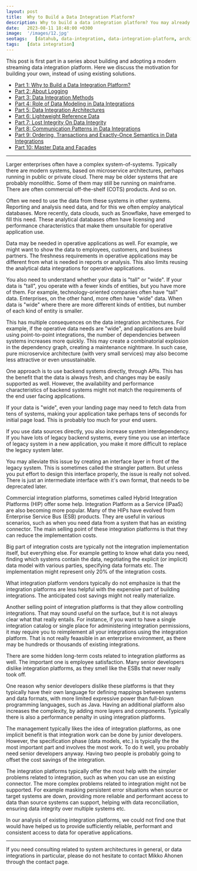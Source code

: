 ```yaml
---
layout: post
title:  Why to Build a Data Integration Platform?
description: Why to build a data integration platform? You may already have platforms for processing analytical and reporting data, and IPaaS solutions exist as well, This is a series about the leassons learned from building and adopting state-of-the-art streaming data integration platform.
date:   2023-08-11 18:48:00 +0300
image:  '/images/12.jpg'
seotags:   [datahub, data-integration, data-integration-platform, architecture, integration]
tags:   [data integration]
---
```

This post is first part in a series about building and adopting a modern streaming 
data integration platform. Here we discuss the motivation for building your own, instead
of using existing solutions.

* [Part 1: Why to Build a Data Integration Platform?](https://jauzo.com/2023/08/11/why-dip/)
* [Part 2: About Logging](https://jauzo.com/2023/08/25/logging/)
* [Part 3: Data Integration Methods](https://jauzo.com/2023/08/28/data-integration-methods/)
* [Part 4: Role of Data Modeling in Data Integrations](https://jauzo.com/2023/08/29/data-modeling/)
* [Part 5: Data Integration Architectures](https://jauzo.com/2023/09/08/data-integration-architectures/)
* [Part 6: Lightweight Reference Data](https://jauzo.com/2023/09/09/lightweight-reference-data/)
* [Part 7: Lost Integrity On Data Integrity](https://jauzo.com/2023/09/09/data-integrity/)
* [Part 8: Communication Patterns in Data Integrations](https://jauzo.com/2023/09/11/data-integration-communication-patterns/)
* [Part 9: Ordering, Transactions and Exactly-Once Semantics in Data Integrations](https://jauzo.com/2023/12/12/data-integration-ordering-etc/)
* [Part 10: Master Data and Façades](https://jauzo.com/2023/12/13/master-data-and-facades/)

***

Larger enterprises often have a complex system-of-systems. Typically there are
modern systems, based on microservice architectures, perhaps running in public
or private cloud. There may be older systems that are probably monolithic. Some of them
may still be running on mainframe. There are often commercial off-the-shelf
(COTS) products. And so on.

Often we need to use the data from these systems in other systems. Reporting and analysis need
data, and for this we often employ analytical databases.  More recently, data 
clouds, such as Snowflake, have emerged to fill this need. These analytical databases often
have licensing and performance characteristics that make them unsuitable for operative
application use.

Data may be needed in operative applications as well. For example, we might
want to show the data to employees, customers, and business partners. The freshness 
requirements in operative applications may be different from
what is needed in reports or analysis. This also limits reusing the analytical data
integrations for operative applications.

You also need to understand whether your data is "tall" or "wide". 
If your data is "tall", you operate with a fewer kinds of entities, but you have 
more of them. For example, technology-oriented companies often have "tall" data.
Enterprises, on the other hand, more often have "wide" data. When data is "wide"
where there are more different kinds of entities, but number of each kind of entity 
is smaller.

This has multiple consequences on the data integration architectures. For
example, if the operative data needs are "wide", and applications are build
using point-to-point integrations, the number of dependencies between systems increases
more quickly. This may create a combinatorial explosion in the dependency graph,
creating a maintenance nightmare. In such case, pure microservice
architecture (with very small services) may also become less attractive or even 
unsustainable.

One approach is to use backend systems directly, through APIs. This has the
benefit that the data is always fresh, and changes may be easily supported as
well. However, the availability and performance characteristics of backend
systems might not match the requirements of the end user facing applications.

If your data is "wide", even your landing page may need to fetch data from tens of 
systems, making your application take perhaps tens of seconds for initial page load. This is
probably too much for your end users.

If you use data sources directly, you also increase system interdependency. If
you have lots of legacy backend systems, every time you use an interface of
legacy system in a new application, you make it more difficult to replace the
legacy system later.

You may alleviate this issue by creating an interface layer in front 
of the legacy system. This is sometimes called the strangler pattern. But unless you put effort 
to design this interface properly, the issue is really not solved. There is just an
intermediate interface with it's own format, that needs to be deprecated later.

Commercial integration platforms, sometimes called Hybrid Integration Platforms (HIP) offer
some help. Integration Platform as a Service (IPaaS) are also becoming more popular. Many of 
the HIPs have evolved from Enterprise Service Bus (ESB) products. They are useful in 
various scenarios, such as when you need data from a system that has an existing connector. 
The main selling point of these integration platforms is that they can reduce the 
implementation costs.

Big part of integration costs are typically not the integration implementation
itself, but everything else. For example getting to know what data you need,
finding which systems contain the data, negotiating the explicit (or implicit)
data model with various parties, specifying data formats etc. The implementation
might represent only 20% of the integration costs.

What integration platform vendors typically do not emphasize is that the integration 
platforms are less helpful with the expensive part of building integrations. The 
anticipated cost savings might not really materialize.

Another selling point of integration platforms is that they allow controlling 
integrations. That may sound useful on the surface, but it is not always clear
what that really entails.  For instance, if you want to have a single integration
catalog or single place for administering integration permissions, it may require 
you to reimplement all your integrations using the integration platform. That is
not really feaasible in an enterprise environment, as there may be hundreds or 
thousands of existing integrations.

There are some hidden long-term costs related to integration platforms as well.
The important one is employee satisfaction.  Many senior developers dislike
integration platforms, as they smell like the ESBs that never really took off.

One reason why senior developers dislike these platforms is that they typically
have their own language for defining mappings between systems and data formats,
with more limited expressive power than full-blown programming languages, such
as Java. Having an additional platform also increases the complexity, by adding
more layers and components. Typically there is also a performance penalty in using 
integration platforms.

The management typically likes the idea of integration platforms, as one implicit
benefit is that integration work can be done by junior developers. However, 
the specification phase (data models, etc.) is typically the the most important part
and involves the most work. To do it well, you probably need senior developers anyway. 
Having two people is probably going to offset the cost savings of the integration.

The integration platforms typically offer the most help with the simpler problems related to
integration, such as when you can use an existing connector. The more complex problems 
related to integration might not be supported. For example masking persistent error 
situations when source or target systems are down, providing more reliable and performant 
access to data than source systems can support, helping with data reconciliation, ensuring data 
integrity over multiple systems etc.

In our analysis of existing integration platforms, we could not find one that would have
helped us to provide sufficiently reliable, performant and consistent access to data for 
operative applications.

---

If you need consulting related to system architectures in general, or data integrations in 
particular, please do not hesitate to contact Mikko Ahonen through the contact page.

